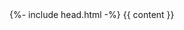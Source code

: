 <!DOCTYPE html>
<html lang="en">
  {%- include head.html -%}
  <body>
    {{ content }}
  </body>
</html>